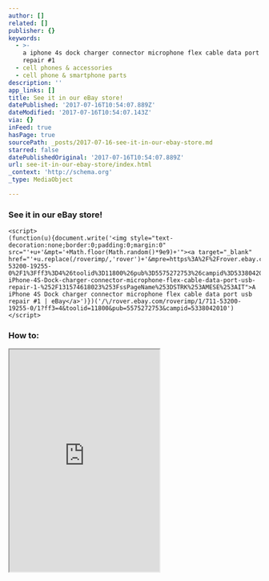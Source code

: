 ```yaml
---
author: []
related: []
publisher: {}
keywords:
  - >-
    a iphone 4s dock charger connector microphone flex cable data port usb
    repair #1
  - cell phones & accessories
  - cell phone & smartphone parts
description: ''
app_links: []
title: See it in our eBay store!
datePublished: '2017-07-16T10:54:07.889Z'
dateModified: '2017-07-16T10:54:07.143Z'
via: {}
inFeed: true
hasPage: true
sourcePath: _posts/2017-07-16-see-it-in-our-ebay-store.md
starred: false
datePublishedOriginal: '2017-07-16T10:54:07.889Z'
url: see-it-in-our-ebay-store/index.html
_context: 'http://schema.org'
_type: MediaObject

---
```

### See it in our eBay store!

    <script>
    (function(u){document.write('<img style="text-decoration:none;border:0;padding:0;margin:0" src="'+u+'&mpt='+Math.floor(Math.random()*9e9)+'"><a target="_blank" href="'+u.replace(/roverimp/,'rover')+'&mpre=https%3A%2F%2Frover.ebay.com%2Frover%2F1%2F711-53200-19255-0%2F1%3Fff3%3D4%26toolid%3D11800%26pub%3D5575272753%26campid%3D5338042010%26mpre%3Dhttp%253A%252F%252Fwww.ebay.com%252Fitm%252FA-iPhone-4S-Dock-charger-connector-microphone-flex-cable-data-port-usb-repair-1-%252F131574618023%253FssPageName%253DSTRK%253AMESE%253AIT">A iPhone 4S Dock charger connector microphone flex cable data port usb repair #1 | eBay</a>')})('/\/rover.ebay.com/roverimp/1/711-53200-19255-0/1?ff3=4&toolid=11800&pub=5575272753&campid=5338042010')
    </script>

### How to:

<iframe src="https://the-grid.github.io/ed-userhtml/?g=eJwljj0PwiAUAP9Kw-BYakyN0VIHXTq5GhfDx0NIoK95gMR_b6PjLXc3eEsyQlO9yU6wft-xxoF_uSzYbtuzJpEWzOW8pCPntdb2gyUXBa3GyCEqMPw2qfv7-rgcntOZIIhuI-NySg6rny2K1fhrKCQDJNjKMgSstoSQNAHM48D_G-MXczgw9A" height="444" style=""></iframe>